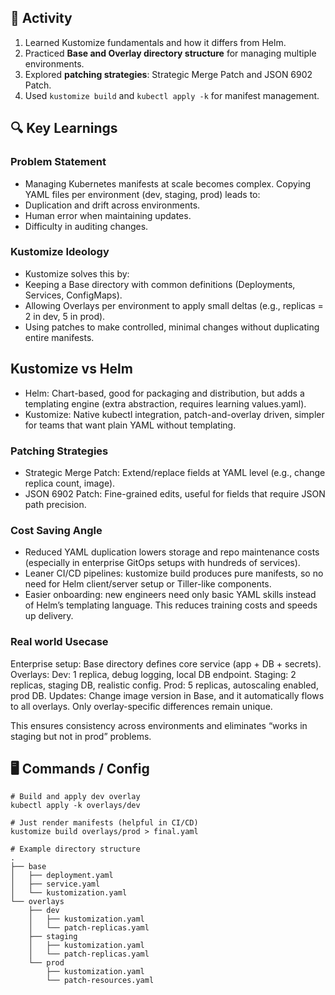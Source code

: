 
## 🔧 Activity
1. Learned Kustomize fundamentals and how it differs from Helm.
2. Practiced **Base and Overlay directory structure** for managing multiple environments.
3. Explored **patching strategies**: Strategic Merge Patch and JSON 6902 Patch.
4. Used `` kustomize build `` and `` kubectl apply -k `` for manifest management.

## 🔍 Key Learnings
### Problem Statement
- Managing Kubernetes manifests at scale becomes complex. Copying YAML files per environment (dev, staging, prod) leads to:
- Duplication and drift across environments.
- Human error when maintaining updates.
- Difficulty in auditing changes.

### Kustomize Ideology
- Kustomize solves this by:
- Keeping a Base directory with common definitions (Deployments, Services, ConfigMaps).
- Allowing Overlays per environment to apply small deltas (e.g., replicas = 2 in dev, 5 in prod).
- Using patches to make controlled, minimal changes without duplicating entire manifests.

## Kustomize vs Helm
- Helm: Chart-based, good for packaging and distribution, but adds a templating engine (extra abstraction, requires learning values.yaml).
- Kustomize: Native kubectl integration, patch-and-overlay driven, simpler for teams that want plain YAML without templating.

### Patching Strategies

- Strategic Merge Patch: Extend/replace fields at YAML level (e.g., change replica count, image).
- JSON 6902 Patch: Fine-grained edits, useful for fields that require JSON path precision.

### Cost Saving Angle

- Reduced YAML duplication lowers storage and repo maintenance costs (especially in enterprise GitOps setups with hundreds of services).
- Leaner CI/CD pipelines: kustomize build produces pure manifests, so no need for Helm client/server setup or Tiller-like components.
- Easier onboarding: new engineers need only basic YAML skills instead of Helm’s templating language. This reduces training costs and speeds up delivery.

### Real world Usecase

Enterprise setup:
  Base directory defines core service (app + DB + secrets).
  Overlays:
   Dev: 1 replica, debug logging, local DB endpoint.
   Staging: 2 replicas, staging DB, realistic config.
   Prod: 5 replicas, autoscaling enabled, prod DB.
  Updates: Change image version in Base, and it automatically flows to all overlays. Only overlay-specific differences remain unique.

This ensures consistency across environments and eliminates “works in staging but not in prod” problems.

## 🖥️  Commands / Config
```
# Build and apply dev overlay
kubectl apply -k overlays/dev

# Just render manifests (helpful in CI/CD)
kustomize build overlays/prod > final.yaml

# Example directory structure
.
├── base
│   ├── deployment.yaml
│   ├── service.yaml
│   └── kustomization.yaml
└── overlays
    ├── dev
    │   ├── kustomization.yaml
    │   └── patch-replicas.yaml
    ├── staging
    │   ├── kustomization.yaml
    │   └── patch-replicas.yaml
    └── prod
        ├── kustomization.yaml
        └── patch-resources.yaml
```
